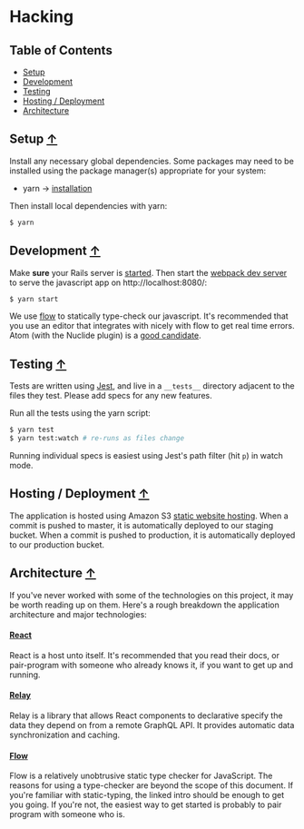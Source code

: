 # Hacking

## Table of Contents

- [Setup](#setup-)
- [Development](#development-)
- [Testing](#testing-)
- [Hosting / Deployment](#hosting--deployment-)
- [Architecture](#architecture-)

## Setup [↑](#table-of-contents)

Install any necessary global dependencies. Some packages may need to be installed using the package manager(s) appropriate for your system:

- yarn -> [installation](https://yarnpkg.com/en/docs/install)

Then install local dependencies with yarn:

```sh
$ yarn
```

## Development [↑](#table-of-contents)

Make **sure** your Rails server is [started](https://github.com/legislated/legislated-api/blob/master/HACKING.md). Then start the [webpack dev server](https://webpack.js.org/configuration/dev-server/) to serve the javascript app on http://localhost:8080/:

```sh
$ yarn start
```

We use [flow](https://flow.org/en/docs/getting-started/) to statically type-check our javascript. It's recommended that you use an editor that integrates with nicely with flow to get real time errors. Atom (with the Nuclide plugin) is a [good candidate](https://nuclide.io/docs/languages/flow/).

## Testing [↑](#table-of-contents)

Tests are written using [Jest](https://facebook.github.io/jest/docs/api.html), and live in a `__tests__` directory adjacent to the files they test. Please add specs for any new features.

Run all the tests using the yarn script:

```sh
$ yarn test
$ yarn test:watch # re-runs as files change
```

Running individual specs is easiest using Jest's path filter (hit `p`) in watch mode.

## Hosting / Deployment [↑](#table-of-contents)

The application is hosted using Amazon S3 [static website hosting](http://docs.aws.amazon.com/AmazonS3/latest/dev/WebsiteHosting.html). When a commit is pushed to master, it is automatically deployed to our staging bucket. When a commit is pushed to production, it is automatically deployed to our production bucket.

## Architecture [↑](#table-of-contents)

If you've never worked with some of the technologies on this project, it may be worth reading up on them. Here's a rough breakdown the application architecture and major technologies:

#### [React](https://facebook.github.io/react/docs/hello-world.html)

React is a host unto itself. It's recommended that you read their docs, or pair-program with someone who already knows it, if you want to get up and running.

#### [Relay](https://facebook.github.io/relay/docs/getting-started.html)

Relay is a library that allows React components to declarative specify the data they depend on from a remote GraphQL API. It provides automatic data synchronization and caching.

#### [Flow](https://flow.org/en/docs/getting-started/)

Flow is a relatively unobtrusive static type checker for JavaScript. The reasons for using a type-checker are beyond the scope of this document. If you're familiar with static-typing, the linked intro should be enough to get you going. If you're not, the easiest way to get started is probably to pair program with someone who is.
